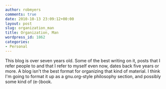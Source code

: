 ```yaml
---
author: robmyers
comments: true
date: 2010-10-13 23:09:12+00:00
layout: post
slug: organization_man
title: Organization, Man
wordpress_id: 1862
categories:
- Personal
---
```


This blog is over seven years old. Some of the best writing on it, posts that I refer people to and that I refer to myself even now, dates back five years or more. A blog isn't the best format for organizing that kind of material. I think I'm going to format it up as a gnu.org-style philosophy section, and possibly some kind of (e-)book.  



